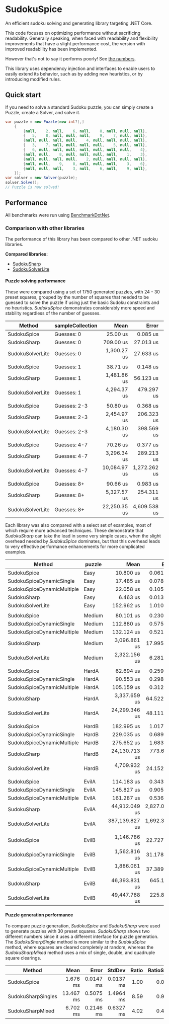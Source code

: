 # SudokuSpice

An efficient sudoku solving and generating library targeting .NET Core.

This code focuses on optimizing performance without sacrificing readability. Generally speaking,
when faced with readability and flexibility improvements that have a slight performance cost, the
version with improved readability has been implemented.

However that's not to say it performs poorly! See [the numbers](#Performance).

This library uses dependency injection and interfaces to enable users to easily extend its
behavior, such as by adding new heuristics, or by introducing modified rules.

## Quick start

If you need to solve a standard Sudoku puzzle, you can simply create a Puzzle, create a Solver,
and solve it.

```csharp
var puzzle = new Puzzle(new int?[,]
    {
        {null,    2, null,    6, null,    8, null, null, null},
        {   5,    8, null, null, null,    9,    7, null, null},
        {null, null, null, null,    4, null, null, null, null},
        {   3,    7, null, null, null, null,    5, null, null},
        {   6, null, null, null, null, null, null, null,    4},
        {null, null,    8, null, null, null, null,    1,    3},
        {null, null, null, null,    2, null, null, null, null},
        {null, null,    9,    8, null, null, null,    3,    6},
        {null, null, null,    3, null,    6, null,    9, null},
    });
var solver = new Solver(puzzle);
solver.Solve();
// Puzzle is now solved!
```

## Performance

All benchmarks were run using [BenchmarkDotNet](https://benchmarkdotnet.org/articles/overview.html).

### Comparison with other libraries

The performance of this library has been compared to other .NET sudoku libraries.

**Compared libraries:**

* [SudokuSharp](https://github.com/BenjaminChambers/SudokuSharp)
* [SudokuSolverLite](https://github.com/zhiliangxu/SudokuSolver)

#### Puzzle solving performance

These were compared using a set of 1750 generated puzzles, with 24 - 30 preset squares, grouped
by the number of squares that needed to be guessed to solve the puzzle if using just the basic
Sudoku constraints and no heuristics. *SudokuSpice* demonstrates considerably more speed and
stability regardless of the number of guesses.

|           Method | sampleCollection |         Mean |        Error |        StdDev |       Median |  Ratio | RatioSD |
|----------------- |----------------- |-------------:|-------------:|--------------:|-------------:|-------:|--------:|
|      SudokuSpice |       Guesses: 0 |     25.00 us |     0.085 us |      0.071 us |     25.00 us |   1.00 |    0.00 |
|      SudokuSharp |       Guesses: 0 |    709.00 us |    27.013 us |     79.647 us |    701.11 us |  27.43 |    2.66 |
| SudokuSolverLite |       Guesses: 0 |  1,300.27 us |    27.633 us |     81.475 us |  1,290.03 us |  52.21 |    3.29 |
|                  |                  |              |              |               |              |        |         |
|      SudokuSpice |       Guesses: 1 |     38.71 us |     0.148 us |      0.138 us |     38.67 us |   1.00 |    0.00 |
|      SudokuSharp |       Guesses: 1 |  1,481.86 us |    56.123 us |    165.479 us |  1,488.57 us |  38.29 |    4.89 |
| SudokuSolverLite |       Guesses: 1 |  4,294.37 us |   479.297 us |  1,390.527 us |  4,286.78 us | 105.17 |   27.35 |
|                  |                  |              |              |               |              |        |         |
|      SudokuSpice |     Guesses: 2-3 |     50.80 us |     0.368 us |      0.344 us |     50.80 us |   1.00 |    0.00 |
|      SudokuSharp |     Guesses: 2-3 |  2,454.97 us |   206.323 us |    608.348 us |  2,398.61 us |  49.75 |    9.34 |
| SudokuSolverLite |     Guesses: 2-3 |  4,180.30 us |   398.569 us |  1,162.644 us |  3,845.99 us |  79.28 |   24.93 |
|                  |                  |              |              |               |              |        |         |
|      SudokuSpice |     Guesses: 4-7 |     70.26 us |     0.377 us |      0.353 us |     70.13 us |   1.00 |    0.00 |
|      SudokuSharp |     Guesses: 4-7 |  3,296.34 us |   289.213 us |    852.750 us |  3,252.51 us |  52.05 |    9.55 |
| SudokuSolverLite |     Guesses: 4-7 | 10,084.97 us | 1,272.262 us |  3,731.324 us |  9,882.79 us | 136.87 |   52.80 |
|                  |                  |              |              |               |              |        |         |
|      SudokuSpice |      Guesses: 8+ |     90.66 us |     0.983 us |      0.920 us |     90.67 us |   1.00 |    0.00 |
|      SudokuSharp |      Guesses: 8+ |  5,327.57 us |   254.311 us |    749.842 us |  5,226.59 us |  56.97 |    7.24 |
| SudokuSolverLite |      Guesses: 8+ | 22,250.35 us | 4,609.538 us | 13,518.978 us | 19,216.59 us | 205.14 |  130.03 |

Each library was also compared with a select set of examples, most of which require more advanced
techniques. These demonstrate that *SudokuSharp* can take the lead in some very simple cases, when
the slight overhead needed by *SudokuSpice* dominates, but that this overhead leads to very
effective performance enhancements for more complicated examples.

|                     Method | puzzle |           Mean |         Error |        StdDev |    Ratio | RatioSD |
|--------------------------- |------- |---------------:|--------------:|--------------:|---------:|--------:|
|                SudokuSpice |   Easy |      10.800 us |     0.0617 us |     0.0547 us |     1.00 |    0.00 |
|   SudokuSpiceDynamicSingle |   Easy |      17.485 us |     0.0788 us |     0.0698 us |     1.62 |    0.01 |
| SudokuSpiceDynamicMultiple |   Easy |      22.058 us |     0.1055 us |     0.0935 us |     2.04 |    0.01 |
|                SudokuSharp |   Easy |       6.463 us |     0.0132 us |     0.0123 us |     0.60 |    0.00 |
|           SudokuSolverLite |   Easy |     152.962 us |     1.0108 us |     0.9455 us |    14.15 |    0.10 |
|                            |        |                |               |               |          |         |
|                SudokuSpice | Medium |      80.101 us |     0.2304 us |     0.1924 us |     1.00 |    0.00 |
|   SudokuSpiceDynamicSingle | Medium |     112.880 us |     0.5757 us |     0.4808 us |     1.41 |    0.01 |
| SudokuSpiceDynamicMultiple | Medium |     132.124 us |     0.5214 us |     0.4877 us |     1.65 |    0.01 |
|                SudokuSharp | Medium |   3,096.861 us |    17.9954 us |    15.9525 us |    38.64 |    0.22 |
|           SudokuSolverLite | Medium |   2,322.156 us |     6.2815 us |     5.8758 us |    29.00 |    0.09 |
|                            |        |                |               |               |          |         |
|                SudokuSpice |  HardA |      62.694 us |     0.2599 us |     0.2432 us |     1.00 |    0.00 |
|   SudokuSpiceDynamicSingle |  HardA |      90.553 us |     0.2985 us |     0.2792 us |     1.44 |    0.01 |
| SudokuSpiceDynamicMultiple |  HardA |     105.159 us |     0.3129 us |     0.2927 us |     1.68 |    0.01 |
|                SudokuSharp |  HardA |   3,337.659 us |    64.5223 us |    83.8972 us |    52.92 |    1.44 |
|           SudokuSolverLite |  HardA |  24,299.346 us |    48.1113 us |    42.6494 us |   387.66 |    1.41 |
|                            |        |                |               |               |          |         |
|                SudokuSpice |  HardB |     182.995 us |     1.0175 us |     0.9518 us |     1.00 |    0.00 |
|   SudokuSpiceDynamicSingle |  HardB |     229.035 us |     0.6892 us |     0.6446 us |     1.25 |    0.01 |
| SudokuSpiceDynamicMultiple |  HardB |     275.652 us |     1.6837 us |     1.4926 us |     1.51 |    0.01 |
|                SudokuSharp |  HardB |  24,130.713 us |   773.6002 us | 2,268.8353 us |   127.55 |   14.89 |
|           SudokuSolverLite |  HardB |   4,709.932 us |    24.1520 us |    20.1680 us |    25.72 |    0.20 |
|                            |        |                |               |               |          |         |
|                SudokuSpice |  EvilA |     114.183 us |     0.3430 us |     0.3208 us |     1.00 |    0.00 |
|   SudokuSpiceDynamicSingle |  EvilA |     145.827 us |     0.9058 us |     0.8030 us |     1.28 |    0.01 |
| SudokuSpiceDynamicMultiple |  EvilA |     161.287 us |     0.5366 us |     0.5019 us |     1.41 |    0.01 |
|                SudokuSharp |  EvilA |  44,912.049 us | 2,827.0948 us | 8,335.7527 us |   382.90 |   46.80 |
|           SudokuSolverLite |  EvilA | 387,139.827 us | 1,692.3841 us | 1,583.0571 us | 3,390.54 |   17.20 |
|                            |        |                |               |               |          |         |
|                SudokuSpice |  EvilB |   1,146.786 us |    22.7274 us |    27.9113 us |     1.00 |    0.00 |
|   SudokuSpiceDynamicSingle |  EvilB |   1,562.816 us |    31.1789 us |    29.1647 us |     1.36 |    0.05 |
| SudokuSpiceDynamicMultiple |  EvilB |   1,886.061 us |    37.3895 us |    63.4901 us |     1.65 |    0.09 |
|                SudokuSharp |  EvilB |  46,393.831 us |   645.1314 us |   603.4563 us |    40.38 |    1.02 |
|           SudokuSolverLite |  EvilB |  49,447.768 us |   225.8081 us |   211.2210 us |    43.04 |    0.97 |

#### Puzzle generation performance

To compare puzzle generation, *SudokuSpice* and *SudokuSharp* were used to generate puzzles with 30
preset squares. *SudokuSharp* shows two different numbers since it uses a different interface for
puzzle generation. The *SudokuSharpSingle* method is more similar to the *SudokuSpice* method,
where squares are cleared completely at random, whereas the *SudokuSharpMixed* method uses a mix of
single, double, and quadruple square clearings.

|             Method |      Mean |     Error |    StdDev | Ratio | RatioSD |
|------------------- |----------:|----------:|----------:|------:|--------:|
|        SudokuSpice |  1.676 ms | 0.0147 ms | 0.0137 ms |  1.00 |    0.00 |
| SudokuSharpSingles | 13.467 ms | 0.5075 ms | 1.4964 ms |  8.59 |    0.97 |
|   SudokuSharpMixed |  6.702 ms | 0.2146 ms | 0.6327 ms |  4.02 |    0.43 |

